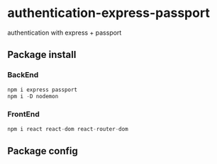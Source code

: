# authentication-express-passport

authentication with express + passport

## Package install

### BackEnd

```javascript
npm i express passport 
npm i -D nodemon
```

### FrontEnd

```javascript
npm i react react-dom react-router-dom
```

## Package config
